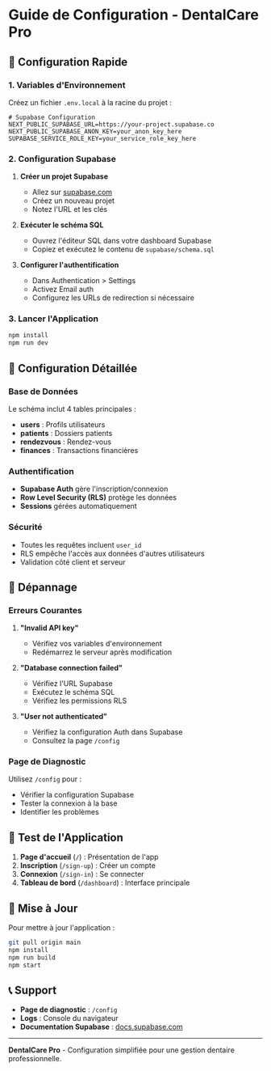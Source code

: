 # Guide de Configuration - DentalCare Pro

## 🚀 Configuration Rapide

### 1. Variables d'Environnement

Créez un fichier `.env.local` à la racine du projet :

```env
# Supabase Configuration
NEXT_PUBLIC_SUPABASE_URL=https://your-project.supabase.co
NEXT_PUBLIC_SUPABASE_ANON_KEY=your_anon_key_here
SUPABASE_SERVICE_ROLE_KEY=your_service_role_key_here
```

### 2. Configuration Supabase

1. **Créer un projet Supabase**
   - Allez sur [supabase.com](https://supabase.com)
   - Créez un nouveau projet
   - Notez l'URL et les clés

2. **Exécuter le schéma SQL**
   - Ouvrez l'éditeur SQL dans votre dashboard Supabase
   - Copiez et exécutez le contenu de `supabase/schema.sql`

3. **Configurer l'authentification**
   - Dans Authentication > Settings
   - Activez Email auth
   - Configurez les URLs de redirection si nécessaire

### 3. Lancer l'Application

```bash
npm install
npm run dev
```

## 🔧 Configuration Détaillée

### Base de Données

Le schéma inclut 4 tables principales :

- **users** : Profils utilisateurs
- **patients** : Dossiers patients
- **rendezvous** : Rendez-vous
- **finances** : Transactions financières

### Authentification

- **Supabase Auth** gère l'inscription/connexion
- **Row Level Security (RLS)** protège les données
- **Sessions** gérées automatiquement

### Sécurité

- Toutes les requêtes incluent `user_id`
- RLS empêche l'accès aux données d'autres utilisateurs
- Validation côté client et serveur

## 🚨 Dépannage

### Erreurs Courantes

1. **"Invalid API key"**
   - Vérifiez vos variables d'environnement
   - Redémarrez le serveur après modification

2. **"Database connection failed"**
   - Vérifiez l'URL Supabase
   - Exécutez le schéma SQL
   - Vérifiez les permissions RLS

3. **"User not authenticated"**
   - Vérifiez la configuration Auth dans Supabase
   - Consultez la page `/config`

### Page de Diagnostic

Utilisez `/config` pour :
- Vérifier la configuration Supabase
- Tester la connexion à la base
- Identifier les problèmes

## 📱 Test de l'Application

1. **Page d'accueil** (`/`) : Présentation de l'app
2. **Inscription** (`/sign-up`) : Créer un compte
3. **Connexion** (`/sign-in`) : Se connecter
4. **Tableau de bord** (`/dashboard`) : Interface principale

## 🔄 Mise à Jour

Pour mettre à jour l'application :

```bash
git pull origin main
npm install
npm run build
npm start
```

## 📞 Support

- **Page de diagnostic** : `/config`
- **Logs** : Console du navigateur
- **Documentation Supabase** : [docs.supabase.com](https://docs.supabase.com)

---

**DentalCare Pro** - Configuration simplifiée pour une gestion dentaire professionnelle.


